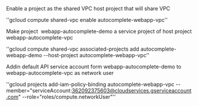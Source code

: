Enable a project as the shared VPC host project that will share VPC 

''gcloud compute shared-vpc enable autocomplete-webapp-vpc''

Make project ​ webapp-autocomplete-demo a service project of host project​ webapp-autocomplete-vpc

''gcloud compute shared-vpc associated-projects add autocomplete-webapp-demo --host-project autocomplete-webapp-vpc''

Addin default API service account form webapp-autocomplete-demo to webapp-autocomplete-vpc as network user

''gcloud projects add-iam-policy-binding autocomplete-webapp-vpc --member="serviceAccount:362092375603@cloudservices.gserviceaccount.com" --role="roles/compute.networkUser"''

